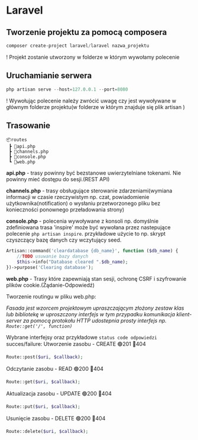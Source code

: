 # Laravel

## Tworzenie projektu za pomocą composera

```powershell
composer create-project laravel/laravel nazwa_projektu
```
! Projekt zostanie utworzony w folderze w którym wywołamy polecenie

## Uruchamianie serwera

```powershell
php artisan serve --host=127.0.0.1 --port=8080 
```
! Wywołując polecenie należy zwrócić uwagę czy jest wywoływane w głównym folderze projektu(w folderze w którym znajduje się plik artisan )

## Trasowanie

```
📦routes
 ┣ 📜api.php
 ┣ 📜channels.php
 ┣ 📜console.php
 ┗ 📜web.php
```

**api.php** - trasy powinny być bezstanowe uwierzytelniane tokenami. Nie powinny mieć dostępu do sesji.(REST API)

**channels.php** - trasy obsługujące sterowanie zdarzeniami(wymiana informacji w czasie rzeczywistym np. czat, powiadomienie użytkownika(notification) o wysłaniu przetworzonego pliku bez konieczności ponownego przeładowania strony)

**console.php** - polecenia wywoływane z konsoli np. domyślnie zdefiniowana trasa 'inspire' może być wywołana przez nastepujące polecenie `php artisan inspire`. przykładowe użycie to np. skrypt czyszczący bazę danych czy wczytujący seed.

```php
Artisan::command('cleardatabase {db_name}', function ($db_name) {
    //TODO usuwanie bazy danych
    $this->info("Database cleared ".$db_name);
})->purpose('Clearing database');
```

**web.php** - Trasy które zapewniają stan sesji, ochronę CSRF i szyfrowanie plików cookie.(Żądanie-Odpowiedź)

Tworzenie routingu w pliku web.php:

*Fasada jest wzorcem projektowym upraszczającym złożony zestaw klas lub bibliotekę w uproszczony interfejs w tym przypadku komunikacja klient-server za pomocą protokołu HTTP udostepnia prosty interfejs np. `Route::get('/', function)`*

Wybrane interfejsy oraz przykładowe `status code odpowiedzi` succes/failure:
Utworzenie zasobu - CREATE 🟢201 🔴404
```php                        
Route::post($uri, $callback); 
```
Odczytanie zasobu - READ 🟢200 🔴404
```php                        
Route::get($uri, $callback);  
```    
Aktualizacja zasobu - UPDATE 🟢200 🔴404
```php
Route::put($uri, $callback);
```
Usunięcie zasobu - DELETE 🟢200 🔴404
```php
Route::delete($uri, $callback);
```


